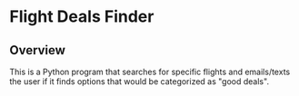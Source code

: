 # Flight Deals Finder

## Overview

This is a Python program that searches for specific flights and emails/texts the user if it finds options that would be categorized as "good deals".